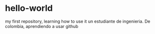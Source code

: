 # hello-world
my first repository, learning how to use it
un estudiante de ingenieria. De colombia, aprendiendo a usar github
